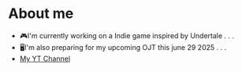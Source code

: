 # About me

- 🎮I'm currently working on a Indie game inspired by Undertale . . .
- 🖥I'm also preparing for my upcoming OJT this june 29 2025 . . .
- [My YT Channel](https://www.youtube.com/watch?v=xvFZjo5PgG0) 
